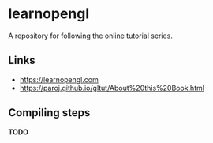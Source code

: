# learnopengl

A repository for following the online tutorial series.

## Links

- https://learnopengl.com
- https://paroj.github.io/gltut/About%20this%20Book.html

## Compiling steps

**TODO**
